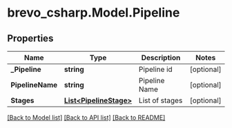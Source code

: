 # brevo_csharp.Model.Pipeline
## Properties

Name | Type | Description | Notes
------------ | ------------- | ------------- | -------------
**_Pipeline** | **string** | Pipeline id | [optional] 
**PipelineName** | **string** | Pipeline Name | [optional] 
**Stages** | [**List&lt;PipelineStage&gt;**](PipelineStage.md) | List of stages | [optional] 

[[Back to Model list]](../README.md#documentation-for-models) [[Back to API list]](../README.md#documentation-for-api-endpoints) [[Back to README]](../README.md)

